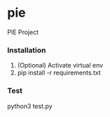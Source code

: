 # pie
PIE Project

### Installation

1. (Optional) Activate virtual env
2. pip install -r requirements.txt

### Test

python3 test.py